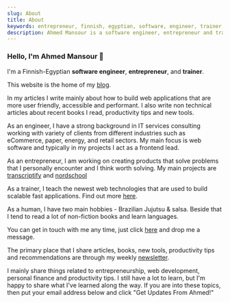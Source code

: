 ```yaml
---
slug: About
title: About
keywords: entrepreneur, finnish, egyptian, software, engineer, trainer, web, development, accessibility, performance, UX, speaker, consultant, Javascript
description: Ahmed Mansour is a software engineer, entrepreneur and trainer. Creater of Podcast Script.
---
```


### Hello, I'm Ahmed Mansour 👋

I'm a Finnish-Egyptian **software engineer**, **entrepreneur**, and **trainer**.

This website is the home of my [blog](/articles).

In my articles I write mainly about how to build web applications that are more user friendly, accessible and performant. I also write non technical articles about recent books I read, productivity tips and new tools.

As an engineer, I have a strong background in IT services consulting working with variety of clients from different industries such as eCommerce, paper, energy, and retail sectors. My main focus is web software and typically in my projects I act as a frontend lead.

As an entrepreneur, I am working on creating products that solve problems that I personally encounter and I think worth solving. My main projects are [transcriptify](https://www.transcriptify.com) and [nordschool](https://www.nordschool.com)

As a trainer, I teach the newest web technologies that are used to build scalable fast applications. Find out more [here](https://www.nordschool.com).

As a human, I have two main hobbies - Brazilian Jujutsu & salsa. Beside that I tend to read a lot of non-fiction books and learn languages.

You can get in touch with me any time, just click [here](/contact) and drop me a message.

The primary place that I share articles, books, new tools, productivity tips and recommendations are through my weekly [newsletter](/newsletter).

I mainly share things related to entrepreneurship, web development, personal finance and productivity tips. I still have a lot to learn, but I'm happy to share what I've learned along the way. If you are into these topics, then put your email address below and click "Get Updates From Ahmed!"

